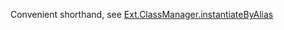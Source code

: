 Convenient shorthand, see
<a href="#!/api/Ext.ClassManager-method-instantiateByAlias" rel="Ext.ClassManager-method-instantiateByAlias" class="docClass" >Ext.ClassManager.instantiateByAlias</a>
